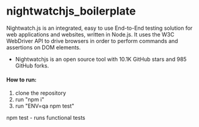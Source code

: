 # nightwatchjs_boilerplate

Nightwatch.js is an integrated, easy to use End-to-End testing solution for web applications and websites, written in Node.js. It uses the W3C WebDriver API to drive browsers in order to perform commands and assertions on DOM elements.

- Nightwatchjs is an open source tool with 10.1K GitHub stars and 985 GitHub forks.


<h4>How to run:</h4>

1. clone the repository
2. run "npm i"
3. run "ENV=qa npm test"

npm test - runs functional tests

